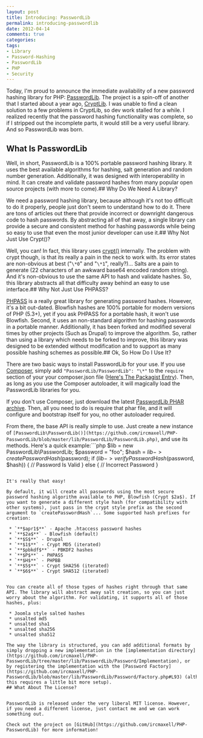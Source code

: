 ```yaml
---
layout: post
title: Introducing: PasswordLib
permalink: introducing-passwordlib
date: 2012-04-14
comments: true
categories:
tags:
- Library
- Password-Hashing
- PasswordLib
- PHP
- Security
---
```


Today, I'm proud to announce the immediate availability of a new password hashing library for PHP: [PasswordLib](https://github.com/ircmaxell/PHP-PasswordLib). The project is a spin-off of another that I started about a year ago, [CryptLib](https://github.com/ircmaxell/PHP-CryptLib). I was unable to find a clean solution to a few problems in CryptLib, so dev work stalled for a while. I realized recently that the password hashing functionality was complete, so if I stripped out the incomplete parts, it would still be a very useful library. And so PasswordLib was born.<!--more-->
## What Is PasswordLib


Well, in short, PasswordLib is a 100% portable password hashing library. It uses the best available algorithms for hashing, salt generation and random number generation. Additionally, it was designed with interoperability in mind. It can create and validate password hashes from many popular open source projects (with more to come).## Why Do We Need A Library?


We need a password hashing library, because although it's not too difficult to do it properly, people just don't seem to understand how to do it. There are tons of articles out there that provide incorrect or downright dangerous code to hash passwords. By abstracting all of that away, a single library can provide a secure and consistent method for hashing passwords while being so easy to use that even the most junior developer can use it.## Why Not Just Use Crypt()?


Well, you can! In fact, this library uses [crypt()](http://us.php.net/crypt) internally. The problem with crypt though, is that its really a pain in the neck to work with. Its error states are non-obvious at best ("`\*0`" and "`\*1`", really?)... Salts are a pain to generate (22 characters of an awkward base64 encoded random string). And it's non-obvious to use the same API to hash and validate hashes. So, this library abstracts all that difficulty away behind an easy to use interface.## Why Not Just Use PHPASS?

[PHPASS](http://www.openwall.com/phpass/) is a really great library for generating password hashes. However, it's a bit out-dated. Blowfish hashes are 100% portable for modern versions of PHP (5.3+), yet if you ask PHPASS for a portable hash, it won't use Blowfish. Second, it uses an non-standard algorithm for hashing passwords in a portable manner. Additionally, it has been forked and modified several times by other projects (Such as Drupal) to improve the algorithm. So, rather than using a library which needs to be forked to improve, this library was designed to be extended without modification and to support as many possible hashing schemes as possible.## Ok, So How Do I Use It?


There are two basic ways to install PasswordLib for your use. If you use [Composer](https://github.com/composer/composer), simply add `"PasswordLib/PasswordLib": "\*"` to the `require` section of your your composer.json file ([Here's The Packagist Entry](http://packagist.org/packages/PasswordLib/PasswordLib)). Then, as long as you use the Composer autoloader, it will magically load the PasswordLib libraries for you.


If you don't use Composer, just download the latest [PasswordLib PHAR archive](https://github.com/ircmaxell/PHP-PasswordLib/downloads). Then, all you need to do is require that phar file, and it will configure and bootstrap itself for you, no other autoloader required.

From there, the base API is really simple to use. Just create a new instance of `[PasswordLib\PasswordLib()](https://github.com/ircmaxell/PHP-PasswordLib/blob/master/lib/PasswordLib/PasswordLib.php)`, and use its methods. Here's a quick example:```php
$lib = new PasswordLib\PasswordLib;
$password = "foo";
$hash = $lib->createPasswordHash($password);
if ($lib->verifyPasswordHash($password, $hash)) {
    // Password Is Valid
} else {
    // Incorrect Password
}

```

It's really that easy!

By default, it will create all passwords using the most secure password hashing algorithm available to PHP, Blowfish (Crypt $2a$). If you want to generate a different style hash (for compatibility with other systems), just pass in the crypt style prefix as the second argument to `createPasswordHash`... Some supported hash prefixes for creation:

 * `**$apr1$**` - Apache .htaccess password hashes
 * `**$2a$**` - Blowfish (default)
 * `**$S$**` - Drupal
 * `**$1$**` - Crypt MD5 (iterated)
 * `**$pbkdf$**` - PBKDF2 hashes
 * `**$P$**` - PHPASS
 * `**$H$**` - PHPBB
 * `**$5$**` - Crypt SHA256 (iterated)
 * `**$6$**` - Crypt SHA512 (iterated)


You can create all of those types of hashes right through that same API. The library will abstract away salt creation, so you can just worry about the algorithm. For validating, it supports all of those hashes, plus:

 * Joomla style salted hashes
 * unsalted md5
 * unsalted sha1
 * unsalted sha256
 * unsalted sha512

The way the library is structured, you can add additional formats by simply dropping a new implementation in the [implementation directory](https://github.com/ircmaxell/PHP-PasswordLib/tree/master/lib/PasswordLib/Password/Implementation), or by registering the implementation with the [Password Factory](https://github.com/ircmaxell/PHP-PasswordLib/blob/master/lib/PasswordLib/Password/Factory.php#L93) (although this requires a little bit more setup).
## What About The License?


PasswordLib is released under the very liberal MIT license. However, if you need a different license, just contact me and we can work something out.

Check out the project on [GitHub](https://github.com/ircmaxell/PHP-PasswordLib) for more information!
